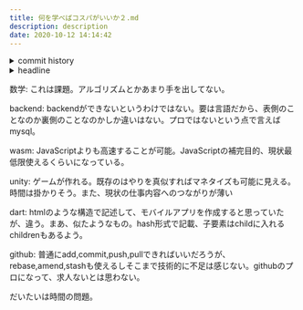 ```yaml
---
title: 何を学べばコスパがいいか２.md
description: description
date: 2020-10-12 14:14:42
---
```

<!-- history area start -->
<details><summary>commit history</summary><div><ol>
<li>2020/10/11 22:34:19 a0b1c3d</li>
</ol></div></details>
<!-- history area end -->
<!-- toc area start -->
<details><summary>headline</summary><div>
<!-- START doctoc -->
<!-- END doctoc -->

</div></details>

<!-- toc area end -->
数学: これは課題。アルゴリズムとかあまり手を出してない。

backend: backendができないというわけではない。要は言語だから、表側のことなのか裏側のことなのかしか違いはない。プロではないという点で言えばmysql。

wasm: JavaScriptよりも高速することが可能。JavaScriptの補完目的、現状最低限使えるくらいになっている。

unity: ゲームが作れる。既存のはやりを真似すればマネタイズも可能に見える。時間は掛かりそう。また、現状の仕事内容へのつながりが薄い

dart: htmlのような構造で記述して、モバイルアプリを作成すると思っていたが、違う。まあ、似たようなもの。hash形式で記載、子要素はchildに入れるchildrenもあるよう。

github: 普通にadd,commit,push,pullできればいいだろうが、rebase,amend,stashも使えるしそこまで技術的に不足は感じない。githubのプロになって、求人ないとは思わない。

だいたいは時間の問題。
